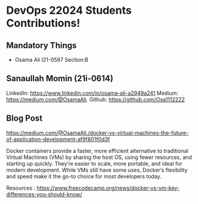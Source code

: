 # DevOps 22024 Students Contributions! 



## Mandatory Things
- Osama Ali 
  I21-0587
  Section:B


## Sanaullah Momin (21i-0614)

LinkedIn: https://www.linkedin.com/in/osama-ali-a2949a241
Medium: https://medium.com/@OsamaAli.
Github: https://github.com/Osa1112222

## Blog Post
 https://medium.com/@OsamaAli./docker-vs-virtual-machines-the-future-of-application-development-af9f801f0d3f

Docker containers provide a faster, more efficient alternative to traditional Virtual Machines (VMs) by sharing the host OS, using fewer resources, and starting up quickly. They’re easier to scale, more portable, and ideal for modern development. While VMs still have some uses, Docker’s flexibility and speed make it the go-to choice for most developers today.


Resources : https://www.freecodecamp.org/news/docker-vs-vm-key-differences-you-should-know/



